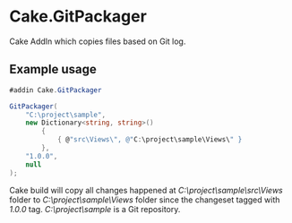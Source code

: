 # Cake.GitPackager
Cake AddIn which copies files based on Git log.

## Example usage
```cs
#addin Cake.GitPackager

GitPackager(
    "C:\project\sample",
    new Dictionary<string, string>()
        {
            { @"src\Views\", @"C:\project\sample\Views\" }
        },
    "1.0.0",
    null
);
```

Cake build will copy all changes happened at *C:\project\sample\src\Views* folder to *C:\project\sample\Views* folder since the changeset tagged with *1.0.0* tag. *C:\project\sample* is a Git repository.